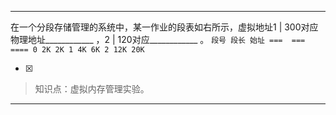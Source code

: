 ---
在一个分段存储管理的系统中，某一作业的段表如右所示，虚拟地址1 | 300对应物理地址____________ ，2 | 120对应____________
。
    ```
	    段号 段长 始址
	    ===  ===  ====
	    0 2K 2K
	    1 4K 6K
	    2 12K 20K
	    ```
    
- [x]  

> 知识点：虚拟内存管理实验。

---